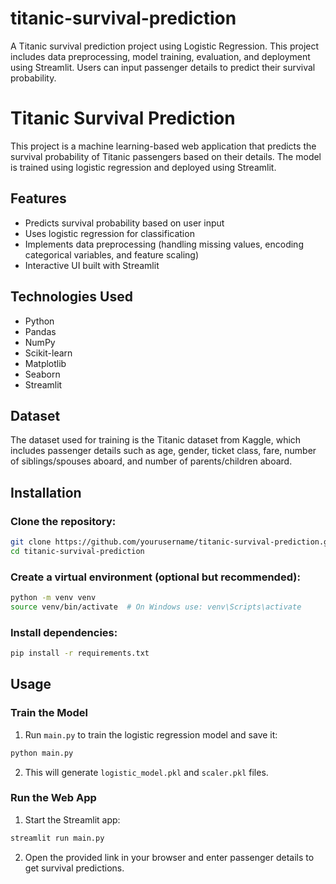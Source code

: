 # titanic-survival-prediction
A Titanic survival prediction project using Logistic Regression. This project includes data preprocessing, model training, evaluation, and deployment using Streamlit. Users can input passenger details to predict their survival probability.
# Titanic Survival Prediction

This project is a machine learning-based web application that predicts the survival probability of Titanic passengers based on their details. The model is trained using logistic regression and deployed using Streamlit.

## Features
- Predicts survival probability based on user input
- Uses logistic regression for classification
- Implements data preprocessing (handling missing values, encoding categorical variables, and feature scaling)
- Interactive UI built with Streamlit

## Technologies Used
- Python
- Pandas
- NumPy
- Scikit-learn
- Matplotlib
- Seaborn
- Streamlit

## Dataset
The dataset used for training is the Titanic dataset from Kaggle, which includes passenger details such as age, gender, ticket class, fare, number of siblings/spouses aboard, and number of parents/children aboard.

## Installation
### Clone the repository:
```bash
git clone https://github.com/yourusername/titanic-survival-prediction.git
cd titanic-survival-prediction
```

### Create a virtual environment (optional but recommended):
```bash
python -m venv venv
source venv/bin/activate  # On Windows use: venv\Scripts\activate
```

### Install dependencies:
```bash
pip install -r requirements.txt
```

## Usage
### Train the Model
1. Run `main.py` to train the logistic regression model and save it:
```bash
python main.py
```
2. This will generate `logistic_model.pkl` and `scaler.pkl` files.

### Run the Web App
1. Start the Streamlit app:
```bash
streamlit run main.py
```
2. Open the provided link in your browser and enter passenger details to get survival predictions.


